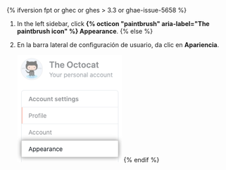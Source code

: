 {% ifversion fpt or ghec or ghes > 3.3 or ghae-issue-5658 %}
1. In the left sidebar, click **{% octicon "paintbrush" aria-label="The paintbrush icon" %} Appearance**.
{% else %}
1. En la barra lateral de configuración de usuario, da clic en **Apariencia**.

   ![Pestaña de "Apariencia" en la barra lateral de configuración de usuario](/assets/images/help/settings/appearance-tab.png)
{% endif %}